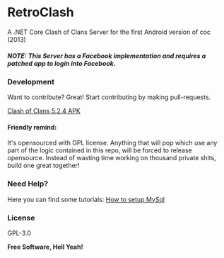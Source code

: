 # RetroClash
A .NET Core Clash of Clans Server for the first Android version of coc (2013)

##### NOTE: This Server has a Facebook implementation and requires a patched app to login into Facebook.

### Development

Want to contribute? Great!
Start contributing by making pull-requests.

[Clash of Clans 5.2.4 APK](https://clash-of-clans.en.uptodown.com/android/download/50586)

#### Friendly remind:

It's opensourced with GPL license. Anything that will pop which use any part of the logic contained in this repo, will be forced to release opensource. Instead of wasting time working on thousand private shits, build one great together!

### Need Help?
Here you can find some tutorials:
[How to setup MySql](https://github.com/RetroClash/RetroClash/wiki/How-to-setup-RetroClash)

### License

GPL-3.0

**Free Software, Hell Yeah!**
